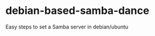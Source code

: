 debian-based-samba-dance
========================

Easy steps to set a Samba server in debian/ubuntu
